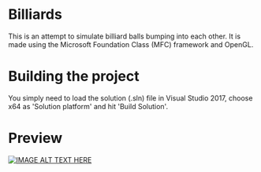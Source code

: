 # Billiards
This is an attempt to simulate billiard balls bumping into each other. It is made using the Microsoft Foundation Class (MFC) framework and OpenGL.

# Building the project
You simply need to load the solution (.sln) file in Visual Studio 2017, choose x64 as 'Solution platform' and hit 'Build Solution'.

# Preview
[![IMAGE ALT TEXT HERE](https://img.youtube.com/vi/fozPGO6MYJ0/0.jpg)](https://www.youtube.com/watch?v=fozPGO6MYJ0)
